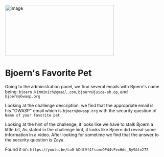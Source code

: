 <img width="355" height="167" alt="image" src="https://github.com/user-attachments/assets/4956ea70-4321-45bf-a4c3-c3c9682e7071" />

# Bjoern's Favorite Pet
Going to the administration panel, we find several emails with Bjoern's name being: `bjoern.kimminich@gmail.com`, `bjoern@juice-sh.op`, and `bjoern@owasp.org`

Looking at the challenge description, we find that the appropriate email is his "OWASP" email which is `bjoern@owasp.org` 
with the security question of `Name of your favorite pet`

Looking at the hint of the challenge, it looks like we have to stalk Bjoern a little bit,
As stated in the challenge hint, it looks like Bjoern did reveal some information in a video.
After looking for sometime we find that the answer to the security question is Zaya.

Found it on: `https://youtu.be/Lu0-kDdtVf4?si=oOP44sPvx6dc_By9&t=272`
